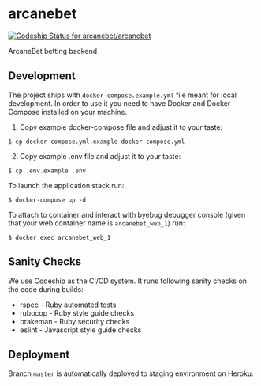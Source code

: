 # arcanebet

[ ![Codeship Status for arcanebet/arcanebet](https://app.codeship.com/projects/bec721c0-29eb-0136-53e1-72ca75b7ec4b/status?branch=master)](https://app.codeship.com/projects/287403)

ArcaneBet betting backend

## Development

The project ships with `docker-compose.example.yml` file meant for local development. In order to use it you need to have Docker and Docker Compose installed on your machine.

1. Copy example docker-compose file and adjust it to your taste:

```
$ cp docker-compose.yml.example docker-compose.yml
```

2. Copy example .env file and adjust it to your taste:

```
$ cp .env.example .env
```

To launch the application stack run:

```
$ docker-compose up -d
```

To attach to container and interact with byebug debugger console (given that your web container name is `arcanebet_web_1`) run:

```
$ docker exec arcanebet_web_1
```

## Sanity Checks

We use Codeship as the CI/CD system. It runs following sanity checks on the code during builds:

- rspec - Ruby automated tests
- rubocop - Ruby style guide checks
- brakeman - Ruby security checks
- eslint - Javascript style guide checks

## Deployment

Branch `master` is automatically deployed to staging environment on Heroku.
